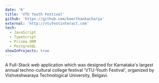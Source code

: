 ```yaml
---
date: '6'
title: 'VTU Youth Festival'
github: 'https://github.com/keerthankacharya'
external: 'http://vtufestinteract.com'
tech:
  - JavaScript
  - TypeScript
  - Prisma ORM
  - PostgreSQL
showInProjects: true
---
```


A Full-Stack web application which was designed for Karnataka's largest annual techno-cultural college festival 'VTU-Youth Festival', organized by Vishveshwaraya Technological University, Belgavi.
